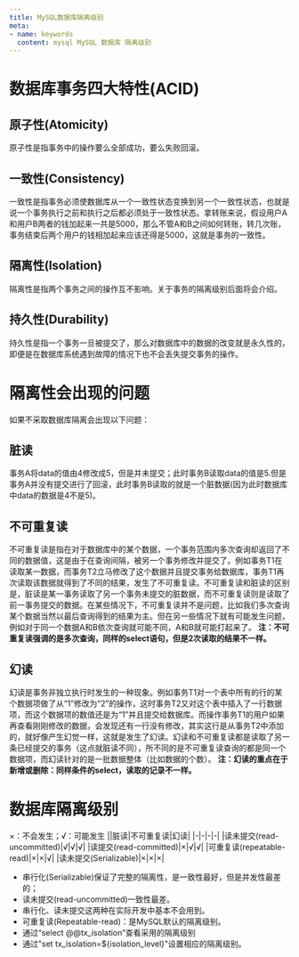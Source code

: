 ```yaml
---
title: MySQL数据库隔离级别
meta:
- name: keywords
  content: mysql MySQL 数据库 隔离级别
---
```

# 数据库事务四大特性(ACID)

## 原子性(Atomicity)
原子性是指事务中的操作要么全部成功，要么失败回滚。

## 一致性(Consistency)
一致性是指事务必须使数据库从一个一致性状态变换到另一个一致性状态，也就是说一个事务执行之前和执行之后都必须处于一致性状态。拿转账来说，假设用户A和用户B两者的钱加起来一共是5000，那么不管A和B之间如何转账，转几次账，事务结束后两个用户的钱相加起来应该还得是5000，这就是事务的一致性。

## 隔离性(Isolation)
隔离性是指两个事务之间的操作互不影响。关于事务的隔离级别后面将会介绍。

## 持久性(Durability)
持久性是指一个事务一旦被提交了，那么对数据库中的数据的改变就是永久性的，即便是在数据库系统遇到故障的情况下也不会丢失提交事务的操作。

# 隔离性会出现的问题
如果不采取数据库隔离会出现以下问题：
## 脏读
事务A将data的值由4修改成5，但是并未提交；此时事务B读取data的值是5.但是事务A并没有提交进行了回滚，此时事务B读取的就是一个脏数据(因为此时数据库中data的数据是4不是5)。

## 不可重复读
不可重复读是指在对于数据库中的某个数据，一个事务范围内多次查询却返回了不同的数据值，这是由于在查询间隔，被另一个事务修改并提交了。例如事务T1在读取某一数据，而事务T2立马修改了这个数据并且提交事务给数据库，事务T1再次读取该数据就得到了不同的结果，发生了不可重复读。不可重复读和脏读的区别是，脏读是某一事务读取了另一个事务未提交的脏数据，而不可重复读则是读取了前一事务提交的数据。在某些情况下，不可重复读并不是问题，比如我们多次查询某个数据当然以最后查询得到的结果为主。但在另一些情况下就有可能发生问题，例如对于同一个数据A和B依次查询就可能不同，A和B就可能打起来了。
**注：不可重复读强调的是多次查询，同样的select语句，但是2次读取的结果不一样。**

## 幻读
幻读是事务非独立执行时发生的一种现象。例如事务T1对一个表中所有的行的某个数据项做了从“1”修改为“2”的操作，这时事务T2又对这个表中插入了一行数据项，而这个数据项的数值还是为“1”并且提交给数据库。而操作事务T1的用户如果再查看刚刚修改的数据，会发现还有一行没有修改，其实这行是从事务T2中添加的，就好像产生幻觉一样，这就是发生了幻读。幻读和不可重复读都是读取了另一条已经提交的事务（这点就脏读不同），所不同的是不可重复读查询的都是同一个数据项，而幻读针对的是一批数据整体（比如数据的个数）。
**注：幻读的重点在于新增或删除：同样条件的select，读取的记录不一样。**

# 数据库隔离级别

×：不会发生；√：可能发生
||脏读|不可重复读|幻读|
|-|-|-|-|
|读未提交(read-uncommitted)|√|√|√|
|读提交(read-committed)|×|√|√|
|可重复读(repeatable-read)|×|×|√|
|读未提交(Serializable)|×|×|×|

- 串行化(Serializable)保证了完整的隔离性，是一致性最好，但是并发性最差的；
- 读未提交(read-uncommitted)一致性最差。
- 串行化、读未提交这两种在实际开发中基本不会用到。
- 可重复读(Repeatable-read)：是MySQL默认的隔离级别。
- 通过“select @@tx_isolation”查看采用的隔离级别
- 通过"set tx_isolation=${isolation_level}"设置相应的隔离级别。
